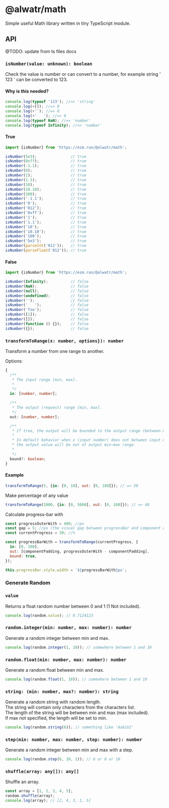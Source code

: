 # @alwatr/math

Simple useful Math library written in tiny TypeScript module.

## API

@TODO: update from ts files docs

### `isNumber(value: unknown): boolean`

Check the value is number or can convert to a number, for example string ' 123 ' can be converted to 123.

#### Why is this needed?

```js
console.log(typeof '123'); //=> 'string'
console.log(+[]); //=> 0
console.log(+''); //=> 0
console.log(+'   '); //=> 0
console.log(typeof NaN); //=> 'number'
console.log(typeof Infinity); //=> 'number'
```

#### True

<!-- prettier-ignore -->
```js
import {isNumber} from 'https://esm.run/@alwatr/math';

isNumber(5e3);               // true
isNumber(0xff);              // true
isNumber(-1.1);              // true
isNumber(0);                 // true
isNumber(1);                 // true
isNumber(1.1);               // true
isNumber(10);                // true
isNumber(10.10);             // true
isNumber(100);               // true
isNumber('-1.1');            // true
isNumber('0');               // true
isNumber('012');             // true
isNumber('0xff');            // true
isNumber('1');               // true
isNumber('1.1');             // true
isNumber('10');              // true
isNumber('10.10');           // true
isNumber('100');             // true
isNumber('5e3');             // true
isNumber(parseInt('012'));   // true
isNumber(parseFloat('012')); // true
```

#### False

<!-- prettier-ignore -->
```js
import {isNumber} from 'https://esm.run/@alwatr/math';

isNumber(Infinity);          // false
isNumber(NaN);               // false
isNumber(null);              // false
isNumber(undefined);         // false
isNumber('');                // false
isNumber('   ');             // false
isNumber('foo');             // false
isNumber([1]);               // false
isNumber([]);                // false
isNumber(function () {});    // false
isNumber({});                // false
```

### `transformToRange(x: number, options}): number`

Transform a number from one range to another.

Options:

```ts
{
  /**
   * The input range [min, max].
   *
   */
  in: [number, number];

  /**
   * The output (request) range [min, max].
   */
  out: [number, number];

  /**
   * If true, the output will be bounded to the output range (between min and max).
   *
   * In default behavior when x (input number) does not between input min~max range,
   * the output value will be out of output min~max range.
   *
   */
  bound?: boolean;
}
```

#### Example

```js
transformToRange(5, {in: [0, 10], out: [0, 100]}); // => 50
```

Make percentage of any value

```js
transformToRange(2000, {in: [0, 5000], out: [0, 100]}); // => 40
```

Calculate progress-bar with

```js
const progressOuterWith = 400; //px
const gap = 5; //px (the visual gap between progressBar and component outer).
const currentProgress = 30; //%

const progressBarWith = transformToRange(currentProgress, {
  in: [0, 100],
  out: [componentPadding, progressOuterWith - componentPadding],
  bound: true,
});

this.progressBar.style.width = `${progressBarWith}px`;
```

### Generate Random

### `value`

Returns a float random number between 0 and 1 (1 Not included).

```js
console.log(random.value); // 0.7124123
```

### `random.integer(min: number, max: number): number`

Generate a random integer between min and max.

```js
console.log(random.integer(1, 10)); // somewhere between 1 and 10
```

### `random.float(min: number, max: number): number`

Generate a random float between min and max.

```js
console.log(random.float(1, 10)); // somewhere between 1 and 10
```

### `string: (min: number, max?: number): string`

Generate a random string with random length.  
The string will contain only characters from the characters list.  
The length of the string will be between min and max (max included).  
If max not specified, the length will be set to min.

```js
console.log(random.string(6)); // something like 'Aab1V2'
```

### `step(min: number, max: number, step: number): number`

Generate a random integer between min and max with a step.

```js
console.log(random.step(6, 10, 2)); // 6 or 8 or 10
```

### `shuffle(array: any[]): any[]`

Shuffle an array.

```js
const array = [1, 2, 3, 4, 5];
random.shuffle(array);
console.log(array); // [2, 4, 3, 1, 5]
```
